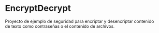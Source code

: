 # EncryptDecrypt
Proyecto de ejemplo de seguridad para encriptar y desencriptar contenido de texto como contraseñas o el contenido de archivos.
